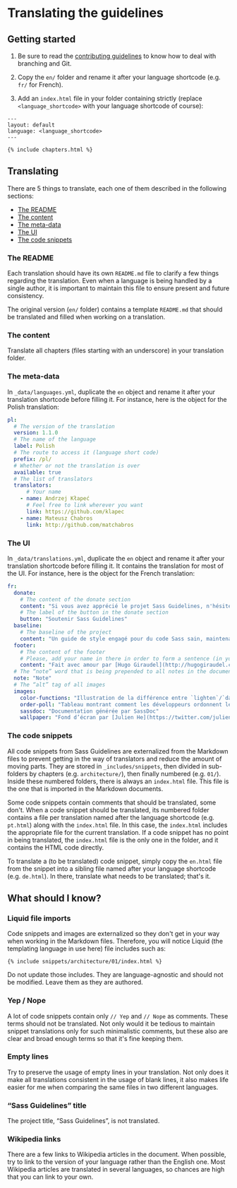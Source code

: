 # Translating the guidelines

## Getting started

1. Be sure to read the [contributing guidelines](CONTRIBUTING.md) to know how to deal with branching and Git.

2. Copy the `en/` folder and rename it after your language shortcode (e.g. `fr/` for French).

3. Add an `index.html` file in your folder containing strictly (replace `<language_shortcode>` with your language shortcode of course):
  ```
  ---
  layout: default
  language: <language_shortcode>
  ---

  {% include chapters.html %}
  ``` 

## Translating

There are 5 things to translate, each one of them described in the following sections:

* [The README](#the-readme)
* [The content](#the-content)
* [The meta-data](#the-meta-data)
* [The UI](#the-ui)
* [The code snippets](#the-code-snippets)

### The README

Each translation should have its own `README.md` file to clarify a few things regarding the translation. Even when a language is being handled by a single author, it is important to maintain this file to ensure present and future consistency.

The original version (`en/` folder) contains a template `README.md` that should be translated and filled when working on a translation.

### The content

Translate all chapters (files starting with an underscore) in your translation folder.

### The meta-data

In `_data/languages.yml`, duplicate the `en` object and rename it after your translation shortcode before filling it. For instance, here is the object for the Polish translation:

```yml
pl:
  # The version of the translation
  version: 1.1.0
  # The name of the language
  label: Polish
  # The route to access it (language short code)
  prefix: /pl/
  # Whether or not the translation is over
  available: true
  # The list of translators
  translators:
      # Your name
    - name: Andrzej Kłapeć
      # Feel free to link wherever you want
      link: https://github.com/klapec
    - name: Mateusz Chabros
      link: http://github.com/matchabros
```

### The UI

In `_data/translations.yml`, duplicate the `en` object and rename it after your translation shortcode before filling it. It contains the translation for most of the UI. For instance, here is the object for the French translation:

```yml
fr:
  donate:
    # The content of the donate section
    content: "Si vous avez apprécié le projet Sass Guidelines, n'hésitez pas à le soutenir."
    # The label of the button in the donate section
    button: "Soutenir Sass Guidelines"
  baseline:
    # The baseline of the project
    content: "Un guide de style engagé pour du code Sass sain, maintenable et extensible."
  footer:
    # The content of the footer
    # Please, add your name in there in order to form a sentence (in your language) such as: “Made with love by [Hugo Giraudel](http://hugogiraudel.com, translated by [Your name](http://link.com))”
    content: "Fait avec amour par [Hugo Giraudel](http://hugogiraudel.com), traduit par [Pierre Choffé](http://la-cascade.ghost.io)"
  # The “note” word that is being prepended to all notes in the document
  note: "Note"
  # The “alt” tag of all images
  images:
    color-functions: "Illustration de la différence entre `lighten`/`darken` et `mix` par [KatieK](http://codepen.io/KatieK2/pen/tejhz/)"
    order-poll: "Tableau montrant comment les développeurs ordonnent leurs déclarations CSS"
    sassdoc: "Documentation générée par SassDoc"
    wallpaper: "Fond d’écran par [Julien He](https://twitter.com/julien_he)"
```

### The code snippets

All code snippets from Sass Guidelines are externalized from the Markdown files to prevent getting in the way of translators and reduce the amount of moving parts. They are stored in `_includes/snippets`, then divided in sub-folders by chapters (e.g. `architecture/`), then finally numbered (e.g. `01/`). Inside these numbered folders, there is always an `index.html` file. This file is the one that is imported in the Markdown documents.

Some code snippets contain comments that should be translated, some don't. When a code snippet should be translated, its numbered folder contains a file per translation named after the language shortcode (e.g. `pt.html`) along with the `index.html` file. In this case, the `index.html` includes the appropriate file for the current translation. If a code snippet has no point in being translated, the `index.html` file is the only one in the folder, and it contains the HTML code directly.

To translate a (to be translated) code snippet, simply copy the `en.html` file from the snippet into a sibling file named after your language shortcode (e.g. `de.html`). In there, translate what needs to be translated; that's it.

## What should I know?

### Liquid file imports

Code snippets and images are externalized so they don't get in your way when working in the Markdown files. Therefore, you will notice Liquid (the templating language in use here) file includes such as:

```
{% include snippets/architecture/01/index.html %}
```

Do not update those includes. They are language-agnostic and should not be modified. Leave them as they are authored.

### Yep / Nope

A lot of code snippets contain only `// Yep` and `// Nope` as comments. These terms should not be translated. Not only would it be tedious to maintain snippet translations only for such minimalistic comments, but these also are clear and broad enough terms so that it's fine keeping them.

### Empty lines

Try to preserve the usage of empty lines in your translation. Not only does it make all translations consistent in the usage of blank lines, it also makes life easier for me when comparing the same files in two different languages.

### “Sass Guidelines” title

The project title, “Sass Guidelines”, is not translated.

### Wikipedia links

There are a few links to Wikipedia articles in the document. When possible, try to link to the version of your language rather than the English one. Most Wikipedia articles are translated in several languages, so chances are high that you can link to your own.

